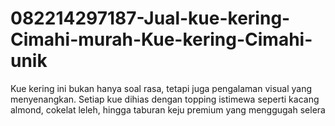 # 082214297187-Jual-kue-kering-Cimahi-murah-Kue-kering-Cimahi-unik
Kue kering ini bukan hanya soal rasa, tetapi juga pengalaman visual yang menyenangkan. Setiap kue dihias dengan topping istimewa seperti kacang almond, cokelat leleh, hingga taburan keju premium yang menggugah selera
